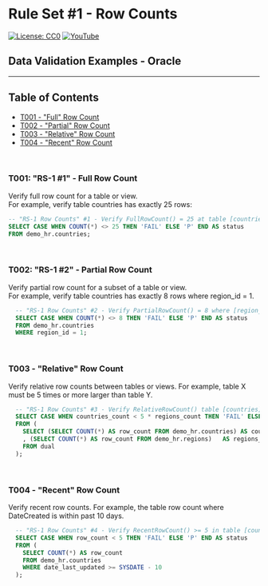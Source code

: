 # Rule Set #1 - Row Counts
[![License: CC0](https://img.shields.io/badge/License-CC0-red)](LICENSE "Creative Commons Zero License by DataResearchLabs (effectively = Public Domain")
[![YouTube](https://img.shields.io/badge/YouTube-DataResearchLabs-brightgreen)](http://www.DataResearchLabs.com)
## Data Validation Examples - Oracle

---

## Table of Contents
 - <a href="#t001">T001 - "Full" Row Count</a>
 - <a href="#t002">T002 - "Partial" Row Count</a>
 - <a href="#t003">T003 - "Relative" Row Count</a>
 - <a href="#t004">T004 - "Recent" Row Count</a>
<br>


<a id="t001" class="anchor" href="#t001" aria-hidden="true"> </a>
### T001:  "RS-1 #1" - Full Row Count
Verify full row count for a table or view.  
For example, verify table countries has exactly 25 rows:
 ```sql
-- "RS-1 Row Counts" #1 - Verify FullRowCount() = 25 at table [countries]
SELECT CASE WHEN COUNT(*) <> 25 THEN 'FAIL' ELSE 'P' END AS status 
FROM demo_hr.countries;
 ```
<br>


<a id="t002" class="anchor" href="#t002" aria-hidden="true"> </a>
### T002: "RS-1 #2" - Partial Row Count
Verify partial row count for a subset of a table or view.  
For example, verify table countries has exactly 8 rows where region_id = 1.
```sql
  -- "RS-1 Row Counts" #2 - Verify PartialRowCount() = 8 where [region_id] = 1 (Europe) in table [countries]
  SELECT CASE WHEN COUNT(*) <> 8 THEN 'FAIL' ELSE 'P' END AS status   
  FROM demo_hr.countries
  WHERE region_id = 1;
```
<br>


<a id="t003" class="anchor" href="#t003" aria-hidden="true"> </a>
### T003 - "Relative" Row Count
Verify relative row counts between tables or views.  For example, table X must be 5 times or more larger than table Y.
```sql
  -- "RS-1 Row Counts" #3 - Verify RelativeRowCount() table [countries] row count >= 5x table [regions] row count
  SELECT CASE WHEN countries_count < 5 * regions_count THEN 'FAIL' ELSE 'P' END AS status
  FROM (
    SELECT (SELECT COUNT(*) AS row_count FROM demo_hr.countries) AS countries_count 
    , (SELECT COUNT(*) AS row_count FROM demo_hr.regions)   AS regions_count
    FROM dual
  );
```
<br>


<a id="t004" class="anchor" href="#t004" aria-hidden="true"> </a>
### T004 - "Recent" Row Count
Verify recent row counts.  For example, the table row count where DateCreated is within past 10 days.
```sql
  -- "RS-1 Row Counts" #4 - Verify RecentRowCount() >= 5 in table [countries] where [date_last_updated] in past
  SELECT CASE WHEN row_count < 5 THEN 'FAIL' ELSE 'P' END AS status
  FROM (
    SELECT COUNT(*) AS row_count 
    FROM demo_hr.countries
    WHERE date_last_updated >= SYSDATE - 10
  );
```



